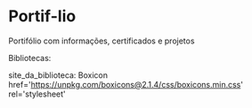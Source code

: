# Portif-lio
Portifólio com informações, certificados e projetos 

Bibliotecas:

site_da_biblioteca: Boxicon
href='https://unpkg.com/boxicons@2.1.4/css/boxicons.min.css' rel='stylesheet'
